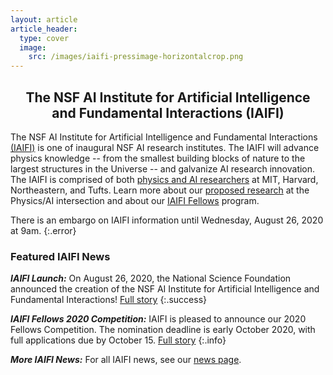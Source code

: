 ```yaml
---
layout: article
article_header:
  type: cover
  image:
    src: /images/iaifi-pressimage-horizontalcrop.png
---
```


<!---
<a href="images/iaifi-pressimage.png">
<img src="images/iaifi-pressimage-horizontalcrop.png" alt="NSF AI Institute for Artificial Intelligence and Fundamental Interactions" title="Image credit:  IAIFI composite using agsandrew - stock.adobe.com" width="100%">
</a>
--->

<h2><center>The NSF AI Institute for Artificial Intelligence <br> and Fundamental Interactions (IAIFI)</center></h2>


The NSF AI Institute for Artificial Intelligence and Fundamental Interactions [(IAIFI)](/about.html) is one of inaugural NSF AI research institutes. The IAIFI will advance physics knowledge -- from the smallest building blocks of nature to the largest structures in the Universe -- and galvanize AI research innovation. The IAIFI is comprised of both [physics and AI researchers](/people.html) at MIT, Harvard, Northeastern, and Tufts.  Learn more about our [proposed research](/research.html) at the Physics/AI intersection and about our [IAIFI Fellows](/fellows.html) program.

There is an embargo on IAIFI information until Wednesday, August 26, 2020 at 9am.
{:.error}

### Featured IAIFI News

***IAIFI Launch:*** On August 26, 2020, the National Science Foundation announced the creation of the NSF AI Institute for Artificial Intelligence and Fundamental Interactions! [Full story](iaifi-news.html#iaifi-launch)
{:.success}


***IAIFI Fellows 2020 Competition:*** IAIFI is pleased to announce our 2020 Fellows Competition. The nomination deadline is early October 2020, with full applications due by October 15. [Full story](iaifi-news.html#iaifi-fellows-2020-competition)
{:.info}

***More IAIFI News:*** For all IAIFI news, see our [news page](/iaifi-news.html).

